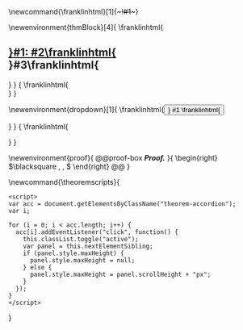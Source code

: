 
\newcommand{\franklinhtml}[1]{~~~!#1~~~}

\newenvironment{thmBlock}[4]{
	\franklinhtml{
		<div class="theorem">
			<h2 class="theorem-header" id="}!#4\franklinhtml{">
				<a href="#}!#4\franklinhtml{">}#1: #2\franklinhtml{</a>
				<div class="theorem-type">}#3\franklinhtml{</div>
			</h2>
			<div class="theorem-content">
	}
}
{
	\franklinhtml{
		</div></div>
	}
}

\newenvironment{dropdown}[1]{
	\franklinhtml{<button class="theorem-accordion"><div class="theorem-accordion-text">}
	#1
	\franklinhtml{</div></button><div class="theorem-panel"><p>}
}
{
	\franklinhtml{</p></div>}
}


\newenvironment{proof}{
	@@proof-box
	_**Proof.**_
}{
	\begin{right}
	$\blacksquare \, \, $
	\end{right}
	@@
}

\newcommand{\theoremscripts}{
~~~
<script>
var acc = document.getElementsByClassName("theorem-accordion");
var i;

for (i = 0; i < acc.length; i++) {
  acc[i].addEventListener("click", function() {
    this.classList.toggle("active");
    var panel = this.nextElementSibling;
    if (panel.style.maxHeight) {
      panel.style.maxHeight = null;
    } else {
      panel.style.maxHeight = panel.scrollHeight + "px";
    }
  });
}
</script>
~~~
}
